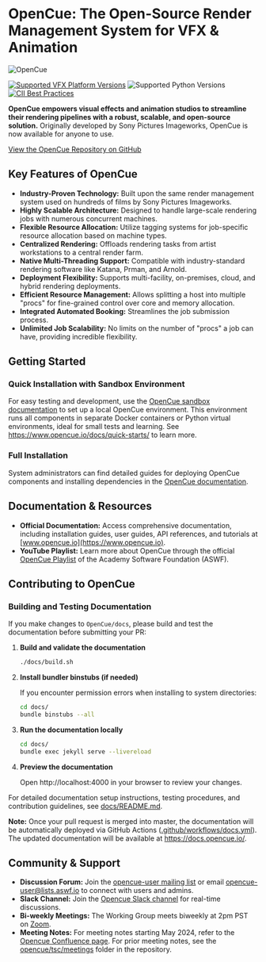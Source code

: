 # OpenCue: The Open-Source Render Management System for VFX & Animation

![OpenCue](/images/opencue_logo_with_text.png)

[![Supported VFX Platform Versions](https://img.shields.io/badge/vfx%20platform-2021--2024-lightgrey.svg)](http://www.vfxplatform.com/)
![Supported Python Versions](https://img.shields.io/badge/python-3.6+-blue.svg)
[![CII Best Practices](https://bestpractices.coreinfrastructure.org/projects/2837/badge)](https://bestpractices.coreinfrastructure.org/projects/2837)

**OpenCue empowers visual effects and animation studios to streamline their rendering pipelines with a robust, scalable, and open-source solution.** Originally developed by Sony Pictures Imageworks, OpenCue is now available for anyone to use.

[View the OpenCue Repository on GitHub](https://github.com/AcademySoftwareFoundation/OpenCue)

## Key Features of OpenCue

*   **Industry-Proven Technology:** Built upon the same render management system used on hundreds of films by Sony Pictures Imageworks.
*   **Highly Scalable Architecture:** Designed to handle large-scale rendering jobs with numerous concurrent machines.
*   **Flexible Resource Allocation:** Utilize tagging systems for job-specific resource allocation based on machine types.
*   **Centralized Rendering:** Offloads rendering tasks from artist workstations to a central render farm.
*   **Native Multi-Threading Support:** Compatible with industry-standard rendering software like Katana, Prman, and Arnold.
*   **Deployment Flexibility:** Supports multi-facility, on-premises, cloud, and hybrid rendering deployments.
*   **Efficient Resource Management:** Allows splitting a host into multiple "procs" for fine-grained control over core and memory allocation.
*   **Integrated Automated Booking:** Streamlines the job submission process.
*   **Unlimited Job Scalability:** No limits on the number of "procs" a job can have, providing incredible flexibility.

## Getting Started

### Quick Installation with Sandbox Environment

For easy testing and development, use the [OpenCue sandbox documentation](https://github.com/AcademySoftwareFoundation/OpenCue/blob/master/sandbox/README.md) to set up a local OpenCue environment. This environment runs all components in separate Docker containers or Python virtual environments, ideal for small tests and learning. See https://www.opencue.io/docs/quick-starts/ to learn more.

### Full Installation

System administrators can find detailed guides for deploying OpenCue components and installing dependencies in the [OpenCue documentation](https://www.opencue.io/docs/getting-started/).

## Documentation & Resources

*   **Official Documentation:** Access comprehensive documentation, including installation guides, user guides, API references, and tutorials at [www.opencue.io](https://www.opencue.io).
*   **YouTube Playlist:** Learn more about OpenCue through the official [OpenCue Playlist](https://www.youtube.com/playlist?list=PL9dZxafYCWmzSBEwVT2AQinmZolYqBzdp) of the Academy Software Foundation (ASWF).

## Contributing to OpenCue

### Building and Testing Documentation

If you make changes to `OpenCue/docs`, please build and test the documentation before submitting your PR:

1.  **Build and validate the documentation**
    ```bash
    ./docs/build.sh
    ```

2.  **Install bundler binstubs (if needed)**
    
    If you encounter permission errors when installing to system directories:
    ```bash
    cd docs/
    bundle binstubs --all
    ```

3.  **Run the documentation locally**
    ```bash
    cd docs/
    bundle exec jekyll serve --livereload
    ```

4.  **Preview the documentation**

    Open http://localhost:4000 in your browser to review your changes.

For detailed documentation setup instructions, testing procedures, and contribution guidelines, see [docs/README.md](https://github.com/AcademySoftwareFoundation/OpenCue/blob/master/docs/README.md).

**Note:** Once your pull request is merged into master, the documentation will be automatically deployed via GitHub Actions ([.github/workflows/docs.yml](https://github.com/AcademySoftwareFoundation/OpenCue/blob/master/docs.yml)). The updated documentation will be available at https://docs.opencue.io/.

## Community & Support

*   **Discussion Forum:** Join the [opencue-user mailing list](https://lists.aswf.io/g/opencue-user) or email <opencue-user@lists.aswf.io> to connect with users and admins.
*   **Slack Channel:** Join the [Opencue Slack channel](https://academysoftwarefdn.slack.com/archives/CMFPXV39Q) for real-time discussions.
*   **Bi-weekly Meetings:** The Working Group meets biweekly at 2pm PST on [Zoom](https://www.google.com/url?q=https://zoom-lfx.platform.linuxfoundation.org/meeting/95509555934?password%3Da8d65f0e-c5f0-44fb-b362-d3ed0c22b7c1&sa=D&source=calendar&ust=1717863981078692&usg=AOvVaw1zRcYz7VPAwfwOXeBPpoM6).
*   **Meeting Notes:** For meeting notes starting May 2024, refer to the [Opencue Confluence page](http://wiki.aswf.io/display/OPENCUE/OpenCue+Home). For prior meeting notes, see the [opencue/tsc/meetings](https://github.com/AcademySoftwareFoundation/OpenCue/tree/master/tsc/meetings) folder in the repository.